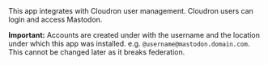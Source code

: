<sso>
This app integrates with Cloudron user management. Cloudron users can login and access
Mastodon.
</sso>

**Important:** Accounts are created under with the username and the location under which
this app was installed. e.g. `@username@mastodon.domain.com`. This cannot be changed later
as it breaks federation.

